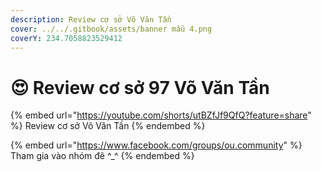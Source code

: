 ```yaml
---
description: Review cơ sở Võ Văn Tần
cover: ../../.gitbook/assets/banner mẫu 4.png
coverY: 234.7058823529412
---
```


# 😍 Review cơ sở 97 Võ Văn Tần

{% embed url="https://youtube.com/shorts/utBZfJf9QfQ?feature=share" %}
Review cơ sở Võ Văn Tần
{% endembed %}

{% embed url="https://www.facebook.com/groups/ou.community" %}
Tham gia vào nhóm đê ^\_^
{% endembed %}
